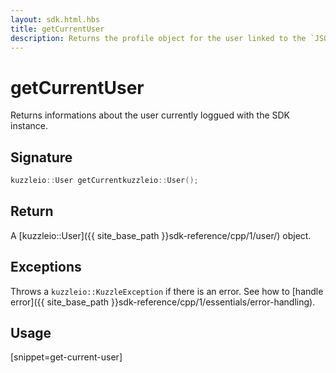 ```yaml
---
layout: sdk.html.hbs
title: getCurrentUser
description: Returns the profile object for the user linked to the `JSON Web Token`
---
```


# getCurrentUser

Returns informations about the user currently loggued with the SDK instance.

## Signature

```cpp
kuzzleio::User getCurrentkuzzleio::User();
```

## Return

A [kuzzleio::User]({{ site_base_path }}sdk-reference/cpp/1/user/) object.

## Exceptions

Throws a `kuzzleio::KuzzleException` if there is an error. See how to [handle error]({{ site_base_path }}sdk-reference/cpp/1/essentials/error-handling).

## Usage

[snippet=get-current-user]
